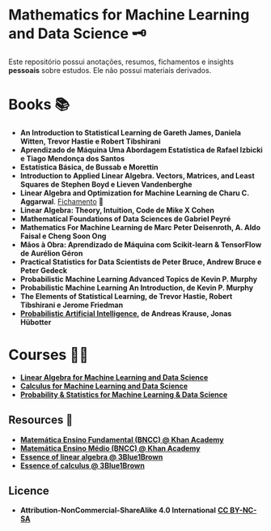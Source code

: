 # Mathematics for Machine Learning and Data Science 🗝️

Este repositório possui anotações, resumos, fichamentos e insights **pessoais** sobre estudos. Ele não possui materiais derivados.

# Books 📚
- **An Introduction to Statistical Learning de Gareth James, Daniela Witten, Trevor Hastie e Robert Tibshirani**
- **Aprendizado de Máquina Uma Abordagem Estatística de Rafael Izbicki e Tiago Mendonça dos Santos**
- **Estatística Básica, de Bussab e Morettin**
- **Introduction to Applied Linear Algebra. Vectors, Matrices, and Least Squares de Stephen Boyd e Lieven Vandenberghe**
- **Linear Algebra and Optimization for Machine Learning de Charu C. Aggarwal**. [Fichamento](https://github.com/k3ybladewielder/math_for_ml_ds/blob/main/linear_algebra_optimization_ml/linear_algebra_optimization_ml.ipynb) 📜
- **Linear Algebra: Theory, Intuition, Code de Mike X Cohen**
- **Mathematical Foundations of Data Sciences de Gabriel Peyré**
- **Mathematics For Machine Learning de Marc Peter Deisenroth, A. Aldo Faisal e Cheng Soon Ong**
- **Mãos à Obra: Aprendizado de Máquina com Scikit-learn & TensorFlow de Aurélion Géron**
- **Practical Statistics for Data Scientists de Peter Bruce, Andrew Bruce e Peter Gedeck**
- **Probabilistic Machine Learning Advanced Topics de Kevin P. Murphy**
- **Probabilistic Machine Learning An Introduction, de Kevin P. Murphy**
- **The Elements of Statistical Learning, de Trevor Hastie, Robert Tibshirani e Jerome Friedman**
- **[Probabilistic Artificial Intelligence](https://arxiv.org/abs/2502.05244), de Andreas Krause, Jonas Hübotter**

# Courses 🧑‍💻
- [**Linear Algebra for Machine Learning and Data Science**](https://github.com/k3ybladewielder/math_for_ml_ds/blob/main/linear_algebra_for_ml_ds/linear_algebra_for_ml_ds.ipynb)
- [**Calculus for Machine Learning and Data Science**](https://github.com/k3ybladewielder/math_for_ml_ds/blob/main/calculus_for_ml_ds/calculus_for_ml_ds.ipynb)
- [**Probability & Statistics for Machine Learning & Data Science**](https://github.com/k3ybladewielder/math_for_ml_ds/blob/main/prob_statistic_for_ml_ds/prob_statistic_for_ml_ds.ipynb)

## Resources 🧰
- [**Matemática Ensino Fundamental (BNCC)  @ Khan Academy**](https://pt.khanacademy.org/math/brazil-math-grade)
- [**Matemática Ensino Médio (BNCC) @ Khan Academy**](https://pt.khanacademy.org/math/em-matematica-bncc)
- [**Essence of linear algebra @ 3Blue1Brown**](https://www.youtube.com/playlist?list=PLZHQObOWTQDPD3MizzM2xVFitgF8hE_ab)
- [**Essence of calculus @ 3Blue1Brown**](https://www.youtube.com/playlist?list=PLZHQObOWTQDMsr9K-rj53DwVRMYO3t5Yr)

## Licence
- **Attribution-NonCommercial-ShareAlike 4.0 International** [**CC BY-NC-SA**](https://github.com/k3ybladewielder/math_for_ml_ds/blob/main/LICENSE)
